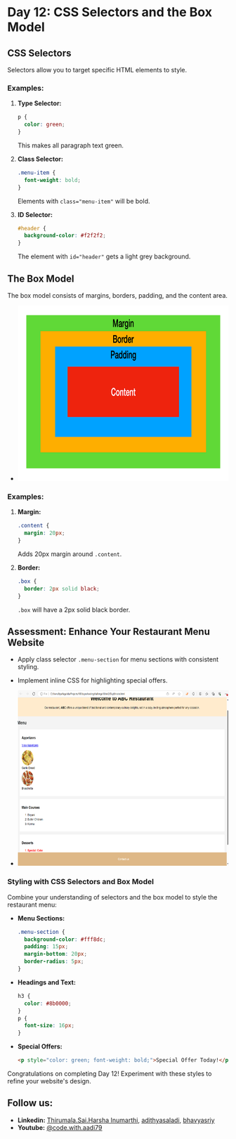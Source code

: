 
# Day 12: CSS Selectors and the Box Model

## CSS Selectors
Selectors allow you to target specific HTML elements to style.

### Examples:
1. **Type Selector:**
   ```css
   p {
     color: green;
   }
   ```
   This makes all paragraph text green.

2. **Class Selector:**
   ```css
   .menu-item {
     font-weight: bold;
   }
   ```
   Elements with `class="menu-item"` will be bold.

3. **ID Selector:**
   ```css
   #header {
     background-color: #f2f2f2;
   }
   ```
   The element with `id="header"` gets a light grey background.

## The Box Model
The box model consists of margins, borders, padding, and the content area.
- <center><img src="https://github.com/adithyasai/100daysofcodingchallenge/blob/week2/images/week2_ss6.png" width="800" height="400"></center>

### Examples:
1. **Margin:**
   ```css
   .content {
     margin: 20px;
   }
   ```
   Adds 20px margin around `.content`.

2. **Border:**
   ```css
   .box {
     border: 2px solid black;
   }
   ```
   `.box` will have a 2px solid black border.

## Assessment: Enhance Your Restaurant Menu Website
- Apply class selector `.menu-section` for menu sections with consistent styling.
- Implement inline CSS for highlighting special offers.

- <center><img src="https://github.com/adithyasai/100daysofcodingchallenge/blob/week2/images/week2_ss8.png" width="800" height="400"></center>

### Styling with CSS Selectors and Box Model
Combine your understanding of selectors and the box model to style the restaurant menu:

- **Menu Sections:**
  ```css
  .menu-section {
    background-color: #fff8dc;
    padding: 15px;
    margin-bottom: 20px;
    border-radius: 5px;
  }
  ```
- **Headings and Text:**
  ```css
  h3 {
    color: #8b0000;
  }
  p {
    font-size: 16px;
  }
  ```
- **Special Offers:**
  ```html
  <p style="color: green; font-weight: bold;">Special Offer Today!</p>
  ```

Congratulations on completing Day 12! Experiment with these styles to refine your website's design.

## Follow us:

- **Linkedin:** [Thirumala.Sai.Harsha Inumarthi](https://www.linkedin.com/in/saiharsha3377/), [adithyasaladi](https://www.linkedin.com/in/adithyasaladi/), [bhavyasriy](https://www.linkedin.com/in/bhavyasriy/)
- **Youtube:** [@code.with.aadi79](https://www.youtube.com/@Code.with.aadi79)
